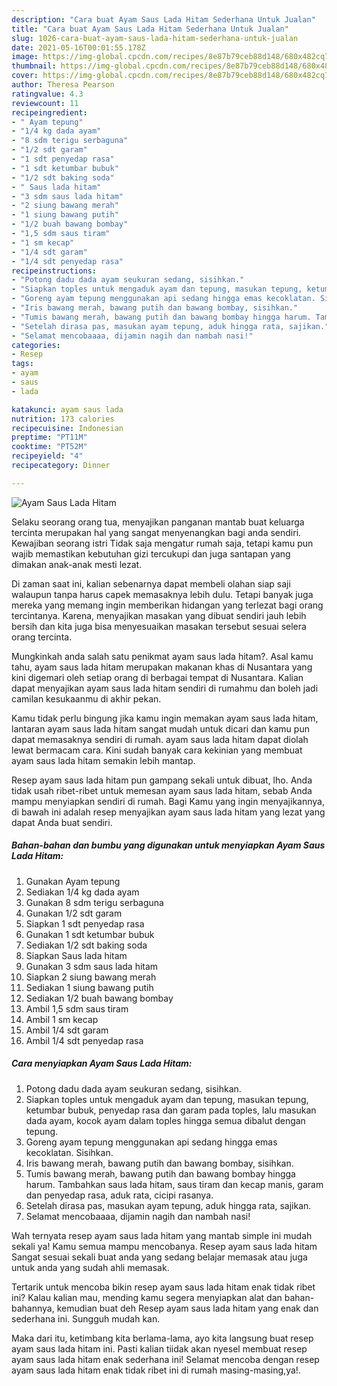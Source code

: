 ```yaml
---
description: "Cara buat Ayam Saus Lada Hitam Sederhana Untuk Jualan"
title: "Cara buat Ayam Saus Lada Hitam Sederhana Untuk Jualan"
slug: 1026-cara-buat-ayam-saus-lada-hitam-sederhana-untuk-jualan
date: 2021-05-16T00:01:55.178Z
image: https://img-global.cpcdn.com/recipes/8e87b79ceb88d148/680x482cq70/ayam-saus-lada-hitam-foto-resep-utama.jpg
thumbnail: https://img-global.cpcdn.com/recipes/8e87b79ceb88d148/680x482cq70/ayam-saus-lada-hitam-foto-resep-utama.jpg
cover: https://img-global.cpcdn.com/recipes/8e87b79ceb88d148/680x482cq70/ayam-saus-lada-hitam-foto-resep-utama.jpg
author: Theresa Pearson
ratingvalue: 4.3
reviewcount: 11
recipeingredient:
- " Ayam tepung"
- "1/4 kg dada ayam"
- "8 sdm terigu serbaguna"
- "1/2 sdt garam"
- "1 sdt penyedap rasa"
- "1 sdt ketumbar bubuk"
- "1/2 sdt baking soda"
- " Saus lada hitam"
- "3 sdm saus lada hitam"
- "2 siung bawang merah"
- "1 siung bawang putih"
- "1/2 buah bawang bombay"
- "1,5 sdm saus tiram"
- "1 sm kecap"
- "1/4 sdt garam"
- "1/4 sdt penyedap rasa"
recipeinstructions:
- "Potong dadu dada ayam seukuran sedang, sisihkan."
- "Siapkan toples untuk mengaduk ayam dan tepung, masukan tepung, ketumbar bubuk, penyedap rasa dan garam pada toples, lalu masukan dada ayam, kocok ayam dalam toples hingga semua dibalut dengan tepung."
- "Goreng ayam tepung menggunakan api sedang hingga emas kecoklatan. Sisihkan."
- "Iris bawang merah, bawang putih dan bawang bombay, sisihkan."
- "Tumis bawang merah, bawang putih dan bawang bombay hingga harum. Tambahkan saus lada hitam, saus tiram dan kecap manis, garam dan penyedap rasa, aduk rata, cicipi rasanya."
- "Setelah dirasa pas, masukan ayam tepung, aduk hingga rata, sajikan."
- "Selamat mencobaaaa, dijamin nagih dan nambah nasi!"
categories:
- Resep
tags:
- ayam
- saus
- lada

katakunci: ayam saus lada 
nutrition: 173 calories
recipecuisine: Indonesian
preptime: "PT11M"
cooktime: "PT52M"
recipeyield: "4"
recipecategory: Dinner

---
```



![Ayam Saus Lada Hitam](https://img-global.cpcdn.com/recipes/8e87b79ceb88d148/680x482cq70/ayam-saus-lada-hitam-foto-resep-utama.jpg)

Selaku seorang orang tua, menyajikan panganan mantab buat keluarga tercinta merupakan hal yang sangat menyenangkan bagi anda sendiri. Kewajiban seorang istri Tidak saja mengatur rumah saja, tetapi kamu pun wajib memastikan kebutuhan gizi tercukupi dan juga santapan yang dimakan anak-anak mesti lezat.

Di zaman  saat ini, kalian sebenarnya dapat membeli olahan siap saji walaupun tanpa harus capek memasaknya lebih dulu. Tetapi banyak juga mereka yang memang ingin memberikan hidangan yang terlezat bagi orang tercintanya. Karena, menyajikan masakan yang dibuat sendiri jauh lebih bersih dan kita juga bisa menyesuaikan masakan tersebut sesuai selera orang tercinta. 



Mungkinkah anda salah satu penikmat ayam saus lada hitam?. Asal kamu tahu, ayam saus lada hitam merupakan makanan khas di Nusantara yang kini digemari oleh setiap orang di berbagai tempat di Nusantara. Kalian dapat menyajikan ayam saus lada hitam sendiri di rumahmu dan boleh jadi camilan kesukaanmu di akhir pekan.

Kamu tidak perlu bingung jika kamu ingin memakan ayam saus lada hitam, lantaran ayam saus lada hitam sangat mudah untuk dicari dan kamu pun dapat memasaknya sendiri di rumah. ayam saus lada hitam dapat diolah lewat bermacam cara. Kini sudah banyak cara kekinian yang membuat ayam saus lada hitam semakin lebih mantap.

Resep ayam saus lada hitam pun gampang sekali untuk dibuat, lho. Anda tidak usah ribet-ribet untuk memesan ayam saus lada hitam, sebab Anda mampu menyiapkan sendiri di rumah. Bagi Kamu yang ingin menyajikannya, di bawah ini adalah resep menyajikan ayam saus lada hitam yang lezat yang dapat Anda buat sendiri.

<!--inarticleads1-->

##### Bahan-bahan dan bumbu yang digunakan untuk menyiapkan Ayam Saus Lada Hitam:

1. Gunakan  Ayam tepung
1. Sediakan 1/4 kg dada ayam
1. Gunakan 8 sdm terigu serbaguna
1. Gunakan 1/2 sdt garam
1. Siapkan 1 sdt penyedap rasa
1. Gunakan 1 sdt ketumbar bubuk
1. Sediakan 1/2 sdt baking soda
1. Siapkan  Saus lada hitam
1. Gunakan 3 sdm saus lada hitam
1. Siapkan 2 siung bawang merah
1. Sediakan 1 siung bawang putih
1. Sediakan 1/2 buah bawang bombay
1. Ambil 1,5 sdm saus tiram
1. Ambil 1 sm kecap
1. Ambil 1/4 sdt garam
1. Ambil 1/4 sdt penyedap rasa




<!--inarticleads2-->

##### Cara menyiapkan Ayam Saus Lada Hitam:

1. Potong dadu dada ayam seukuran sedang, sisihkan.
1. Siapkan toples untuk mengaduk ayam dan tepung, masukan tepung, ketumbar bubuk, penyedap rasa dan garam pada toples, lalu masukan dada ayam, kocok ayam dalam toples hingga semua dibalut dengan tepung.
1. Goreng ayam tepung menggunakan api sedang hingga emas kecoklatan. Sisihkan.
1. Iris bawang merah, bawang putih dan bawang bombay, sisihkan.
1. Tumis bawang merah, bawang putih dan bawang bombay hingga harum. Tambahkan saus lada hitam, saus tiram dan kecap manis, garam dan penyedap rasa, aduk rata, cicipi rasanya.
1. Setelah dirasa pas, masukan ayam tepung, aduk hingga rata, sajikan.
1. Selamat mencobaaaa, dijamin nagih dan nambah nasi!




Wah ternyata resep ayam saus lada hitam yang mantab simple ini mudah sekali ya! Kamu semua mampu mencobanya. Resep ayam saus lada hitam Sangat sesuai sekali buat anda yang sedang belajar memasak atau juga untuk anda yang sudah ahli memasak.

Tertarik untuk mencoba bikin resep ayam saus lada hitam enak tidak ribet ini? Kalau kalian mau, mending kamu segera menyiapkan alat dan bahan-bahannya, kemudian buat deh Resep ayam saus lada hitam yang enak dan sederhana ini. Sungguh mudah kan. 

Maka dari itu, ketimbang kita berlama-lama, ayo kita langsung buat resep ayam saus lada hitam ini. Pasti kalian tiidak akan nyesel membuat resep ayam saus lada hitam enak sederhana ini! Selamat mencoba dengan resep ayam saus lada hitam enak tidak ribet ini di rumah masing-masing,ya!.

